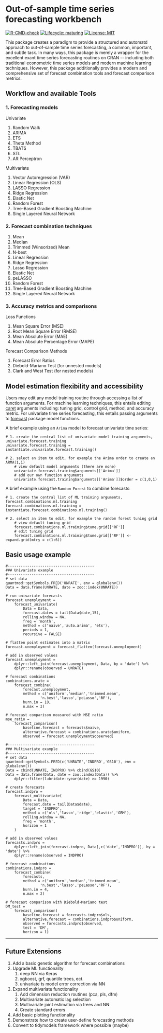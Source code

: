 # Out-of-sample time series forecasting workbench

<!-- badges: start -->
[![R-CMD-check](https://github.com/r-lib/usethis/workflows/R-CMD-check/badge.svg)](https://github.com/r-lib/usethis/actions)
[![Lifecycle: maturing](https://img.shields.io/badge/lifecycle-maturing-blue.svg)](https://www.tidyverse.org/lifecycle/#maturing)
[![License: MIT](https://img.shields.io/badge/License-MIT-yellow.svg)](https://opensource.org/licenses/MIT)
<!-- badges: end -->

This package creates a paradigm to provide a structured and automatd approach to out-of-sample time series forecasting, a common, important, and subtle task. In many ways, this package is merely a wrapper for the excellent exant time series forecasting routines on CRAN -- including both traditional econometric time series models and modern machine learning techniques. However, this package additionally provides a modern and comprehensive set of forecast 
combination tools and forecast comparison metrics. 

## Workflow and available Tools
### 1. Forecasting models 
Univariate 
1. Random Walk 
2. ARIMA
3. ETS  
4. Theta Method
5. TBATS
6. STL           
7. AR Perceptron 

Multivariate  
1. Vector Autoregression (VAR)  
2. Linear Regression  (OLS)
3. LASSO Regression  
4. Ridge Regression  
5. Elastic Net   
6. Random Forest
7. Tree-Based Gradient Boosting Machine 
8. Single Layered Neural Network  

### 2. Forecast combination techniques
1. Mean
2. Median
3. Trimmed (Winsorized) Mean 
4. N-best
5. Linear Regression
6. Ridge Regression 
7. Lasso Regression
8. Elastic Net
9. peLASSO
10. Random Forest
11. Tree-Based Gradient Boosting Machine 
12. Single Layered Neural Network  

### 3. Accuracy metrics and comparisons
Loss Functions
1. Mean Square Error (MSE)
2. Root Mean Square Error (RMSE)
3. Mean Absolute Error (MAE)
4. Mean Absolute Percentage Error (MAPE)

Forecast Comparison Methods
1. Forecast Error Ratios
2. Diebold-Mariano Test (for unnested models)
3. Clark and West Test (for nested models)

## Model estimation flexibility and accessibility

Users may edit any model training routine through accessing a list of function arguments. For machine learning techniques, this entails editing [caret](https://github.com/topepo/caret) arguments including: tuning grid, control grid, method, and accuracy metric. For univariate time series forecasting, this entails passing arguments to [forecast](https://github.com/robjhyndman/forecast) package model functions. 

A brief example using an `Arima` model to forecast univariate time series:   

	# 1. create the central list of univariate model training arguments, univariate.forecast.training  
	univariate.forecast.training = instantiate.univariate.forecast.training()  

	# 2. select an item to edit, for example the Arima order to create an ARMA(1,1)   
		# view default model arguments (there are none)  
		univariate.forecast.training$arguments[['Arima']] 
		# add our own function arguments  
		univariate.forecast.training$arguments[['Arima']]$order = c(1,0,1) 

A brief example using the `Random Forest` to combine forecasts:   

	# 1. create the central list of ML training arguments, forecast.combinations.ml.training  
	forecast.combinations.ml.training = instantiate.forecast.combinations.ml.training()  

	# 2. select an item to edit, for example the random forest tuning grid   
		# view default tuning grid  
		forecast.combinations.ml.training$tune.grid[['RF']]  
		# edit tuning grid   
		forecast.combinations.ml.training$tune.grid[['RF']] <- expand.grid(mtry = c(1:6))  

## Basic usage example

	#----------------------------------------
	### Univariate example
	#----------------------------------------
	# set data
	quantmod::getSymbols.FRED('UNRATE', env = globalenv())
	Data = data.frame(UNRATE, date = zoo::index(UNRATE))

	# run univariate forecasts 
	forecast.unemployment = 
		forecast_univariate(
			Data = Data,
			forecast.dates = tail(Data$date,15),  
			rolling.window = NA,                 
			freq = 'month',                      
			method = c('naive','auto.arima', 'ets'),      
			periods = 1,                         
			recursive = FALSE)

	# flatten point estimates into a matrix
	forecast.unemployment = forecast_flatten(forecast.unemployment)

	# add in observed values
	forecast.unemployment = 
		dplyr::left_join(forecast.unemployment, Data, by = 'date') %>%
		dplyr::rename(observed = UNRATE)

	# forecast combinations 
	combinations.urate = 
		forecast_combine(
			forecast.unemployment, 
			method = c('uniform','median','trimmed.mean',
					'n.best','lasso','peLasso','RF'), 
			burn.in = 10, 
			n.max = 3)

	# forecast comparison measured with MSE ratio
	mse_ratio = 
		forecast_comparison(
			baseline.forecast = forecasts$naive,
			alternative.forecast = combinations.urate$uniform,
			observed = forecast.unemployment$observed)

	#----------------------------------------
	### Multivariate example
	#----------------------------------------
	# set data
	quantmod::getSymbols.FRED(c('UNRATE','INDPRO','GS10'), env = globalenv())
	Data = cbind(UNRATE, INDPRO) %>% cbind(GS10)
	Data = data.frame(Data, date = zoo::index(Data)) %>%
		dplyr::filter(lubridate::year(date) >= 1990)

	# create forecasts
	forecast.indpro = 
		forecast_multivariate(
			Data = Data,           
			forecast.date = tail(Data$date),
			target = 'INDPRO',
			method = c('ols','lasso','ridge','elastic','GBM'),        
			rolling.window = NA,    
			freq = 'month',                    
			horizon = 1            
		)

	# add in observed values
	forecasts.indpro = 
		dplyr::left_join(forecast.indpro, Data[,c('date','INDPRO')], by = 'date') %>%
		dplyr::rename(observed = INDPRO)

	# forecast combinations 
	combinations.indpro = 
		forecast_combine(
			forecasts, 
			method = c('uniform','median','trimmed.mean',
					'n.best','lasso','peLasso','RF'), 
			burn.in = 4, 
			n.max = 2)

	# forecast comparison with Diebold-Mariano test
	DM_test = 
		forecast_comparison(
			baseline.forecast = forecasts.indpro$ols,
			alternative.forecast = combinations.indpro$uniform,
			observed = forecasts.indpro$observed,
			test = 'DM',
			horizon = 1)



---

## Future Extensions
1. Add a basic genetic algorithm for forecast combinations  
2. Upgrade ML functionality   
	1. deep NN via Keras  
	2. xgboost, grf, quantile trees, ect.  
	3. univariate ts model error correction via NN 
3. Expand multivariate functionality
	1. Add dimension reduction routines (pca, pls, dfm)  
	2. Multivariate automatic lag selection
	3. Multivariate joint estimation via trees and NN
	4. Create standard errors
4. Add basic plotting functionality
5. Demonstrate how to create user-define forecasting methods
6. Convert to tidymodels framework where possible  (maybe)